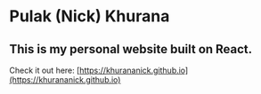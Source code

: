 # Pulak (Nick) Khurana
## This is my personal website built on React.

Check it out here: [https://khurananick.github.io](https://khurananick.github.io)